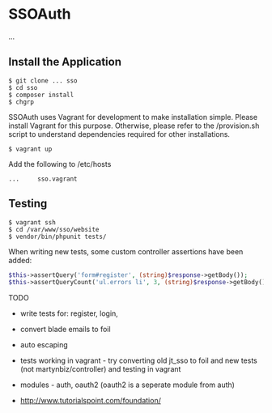 # SSOAuth

...

## Install the Application ##

```
$ git clone ... sso
$ cd sso
$ composer install
$ chgrp
```

SSOAuth uses Vagrant for development to make installation simple. Please install Vagrant for this purpose. Otherwise, please refer to the /provision.sh script to understand dependencies required for other installations.

```
$ vagrant up
```

Add the following to /etc/hosts

```
...     sso.vagrant
```

## Testing ##

```
$ vagrant ssh
$ cd /var/www/sso/website
$ vendor/bin/phpunit tests/
```

When writing new tests, some custom controller assertions have been added:

```php
$this->assertQuery('form#register', (string)$response->getBody());
$this->assertQueryCount('ul.errors li', 3, (string)$response->getBody());
```

TODO

* write tests for: register, login,
* convert blade emails to foil
* auto escaping
* tests working in vagrant - try converting old jt_sso to foil and new tests (not martynbiz/controller) and testing in vagrant

* modules - auth, oauth2 (oauth2 is a seperate module from auth)
* http://www.tutorialspoint.com/foundation/

